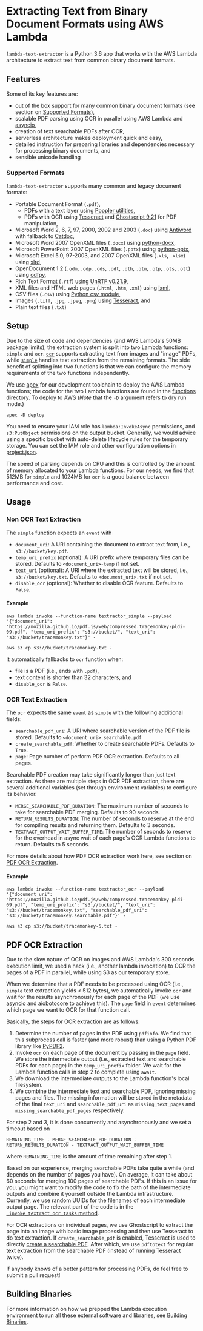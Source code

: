 # Extracting Text from Binary Document Formats using AWS Lambda

`lambda-text-extractor` is a Python 3.6 app that works with the AWS Lambda architecture to extract text from common binary document formats.

## Features

Some of its key features are:

- out of the box support for many common binary document formats (see section on [Supported Formats](#Supported-Formats)),
- scalable PDF parsing using OCR in parallel using AWS Lambda and [asyncio](https://docs.python.org/3/library/asyncio.html),
- creation of text searchable PDFs after OCR,
- serverless architecture makes deployment quick and easy,
- detailed instruction for preparing libraries and dependencies necessary for processing binary documents, and
- sensible unicode handling

### Supported Formats

`lambda-text-extractor` supports many common and legacy document formats:

- Portable Document Format (`.pdf`),
    * PDFs with a text layer using [Poppler utilities](https://poppler.freedesktop.org/),
    * PDFs with OCR using [Tesseract](https://github.com/tesseract-ocr/tesseract/) and [Ghostscript 9.21](https://ghostscript.com/download/gsdnld.html) for PDF manipulation,
- Microsoft Word 2, 6, 7, 97, 2000, 2002 and 2003 (`.doc`) using [Antiword](http://www.winfield.demon.nl/) with fallback to [Catdoc](http://www.wagner.pp.ru/~vitus/software/catdoc/),
- Microsoft Word 2007 OpenXML files (`.docx`) using [python-docx](https://github.com/python-openxml/python-docx),
- Microsoft PowerPoint 2007 OpenXML files (`.pptx`) using [python-pptx](https://github.com/scanny/python-pptx),
- Microsoft Excel 5.0, 97-2003, and 2007 OpenXML files (`.xls`, `.xlsx`) using [xlrd](http://xlrd.readthedocs.io/en/latest/),
- OpenDocument 1.2 (`.odm`, `.odp`, `.ods`, `.odt`, `.oth`, `.otm`, `.otp`, `.ots`, `.ott`) using [odfpy](https://github.com/eea/odfpy),
- Rich Text Format (`.rtf`) using [UnRTF v0.21.9](https://www.gnu.org/software/unrtf/),
- XML files and HTML web pages (`.html`, `.htm`, `.xml`) using [lxml](http://lxml.de/),
- CSV files (`.csv`) using [Python csv module](https://docs.python.org/3/library/csv.html),
- Images (`.tiff`, `.jpg`, `.jpeg`, `.png`) using [Tesseract](https://github.com/tesseract-ocr/tesseract/), and
- Plain text files (`.txt`)

## Setup

Due to the size of code and dependencies (and AWS Lambda's 50MB package limits), the extraction system is split into two Lambda functions: `simple` and `ocr`.
[`ocr`](functions/ocr) supports extracting text from images and "image" PDFs, while [`simple`](functions/simple) handles text extraction from the remaining formats.
The side benefit of splitting into two functions is that we can configure the memory requirements of the two functions independently.

We use [apex](http://apex.run/) for our development toolchain to deploy the AWS Lambda functions; the code for the two Lambda functions are found in the [functions](functions) directory.
To deploy to AWS (*Note* that the `-D` argument refers to dry run mode.)

    apex -D deploy

You need to ensure your IAM role has `lambda:InvokeAsync` permissions, and `s3:PutObject` permissions on the output bucket.
Generally, we would advice using a specific bucket with auto-delete lifecycle rules for the temporary storage.
You can set the IAM role and other configuration options in [project.json](project.json).

The speed of parsing depends on CPU and this is controlled by the amount of memory allocated to your Lambda functions.
For our needs, we find that 512MB for `simple` and 1024MB for `ocr` is a good balance between performance and cost.

## Usage

### Non OCR Text Extraction

The `simple` function expects an `event` with

- `document_uri`: A URI containing the document to extract text from, i.e., `s3://bucket/key.pdf`.
- `temp_uri_prefix` (optional): A URI prefix where temporary files can be stored. Defaults to `<document_uri>-temp` if not set.
- `text_uri` (optional): A URI where the extracted text will be stored, i.e., `s3://bucket/key.txt`. Defaults to `<document_uri>.txt` if not set.
- `disable_ocr` (optional): Whether to disable OCR feature. Defaults to `False`.

#### Example

    aws lambda invoke --function-name textractor_simple --payload '{"document_uri": "https://mozilla.github.io/pdf.js/web/compressed.tracemonkey-pldi-09.pdf", "temp_uri_prefix": "s3://bucket/", "text_uri": "s3://bucket/tracemonkey.txt"}' -

    aws s3 cp s3://bucket/tracemonkey.txt -

It automatically fallbacks to `ocr` function when:

- file is a PDF (i.e., ends with `.pdf`),
- text content is shorter than 32 characters, and
- `disable_ocr` is `False`.

### OCR Text Extraction

The `ocr` expects the same `event` as `simple` with the following additional fields:

- `searchable_pdf_uri`: A URI where searchable version of the PDF file is stored. Defaults to `<document_uri>.searchable.pdf`
- `create_searchable_pdf`: Whether to create searchable PDFs. Defaults to `True`.
- `page`: Page number of perform PDF OCR extraction. Defaults to all pages.

Searchable PDF creation may take significantly longer than just text extraction.
As there are multiple steps in OCR PDF extraction, there are several additional variables (set through environment variables) to configure its behavior.

- `MERGE_SEARCHABLE_PDF_DURATION`: The maximum number of seconds to take for searchable PDF merging. Defaults to 90 seconds.
- `RETURN_RESULTS_DURATION`: The number of seconds to reserve at the end for compiling results and returning them. Defaults to 3 seconds.
- `TEXTRACT_OUTPUT_WAIT_BUFFER_TIME`: The number of seconds to reserve for the overhead in async wait of each page's OCR Lambda functions to return. Defaults to 5 seconds.

For more details about how PDF OCR extraction work here, see section on [PDF OCR Extraction](#pdf-ocr-extraction).

#### Example

    aws lambda invoke --function-name textractor_ocr --payload '{"document_uri": "https://mozilla.github.io/pdf.js/web/compressed.tracemonkey-pldi-09.pdf", "temp_uri_prefix": "s3://bucket/", "text_uri": "s3://bucket/tracemonkey.txt", "searchable_pdf_uri": "s3://bucket/tracemonkey.searchable.pdf"}' -

    aws s3 cp s3://bucket/tracemonkey-5.txt -

## PDF OCR Extraction

Due to the slow nature of OCR on images and AWS Lambda's 300 seconds execution limit, we used a hack (i.e., another lambda invocation) to OCR the pages of a PDF in parallel, while using S3 as our temporary store.

When we determine that a PDF needs to be processed using OCR (i.e., `simple` text extraction yields < 512 bytes), we automatically invoke `ocr` and wait for the results asynchronously for each page of the PDF (we use [asyncio](https://docs.python.org/3/library/asyncio.html) and [aiobotocore](https://github.com/aio-libs/aiobotocore) to achieve this).
The `page` field in `event` determines which page we want to OCR for that function call.

Basically, the steps for OCR extraction are as follows:

1. Determine the number of pages in the PDF using `pdfinfo`. We find that this subprocess call is faster (and more robust) than using a Python PDF library like [PyPDF2](https://pypi.python.org/pypi/PyPDF2).
2. Invoke `ocr` on each page of the document by passing in the `page` field. We store the intermediate output (i.e., extracted text and searchable PDFs for each page) in the `temp_uri_prefix` folder. We wait for the Lambda function calls in step 2 to complete using `await`.
3. We download the intermediate outputs to the Lambda function's local filesystem.
4. We combine the intermediate text and searchable PDF, ignoring missing pages and files. The missing information will be stored in the metadata of the final `text_uri` and `searchable_pdf_uri` as `missing_text_pages` and `missing_searchable_pdf_pages` respectively.

For step 2 and 3, it is done concurrently and asynchronously and we set a timeout based on

    REMAINING_TIME - MERGE_SEARCHABLE_PDF_DURATION - RETURN_RESULTS_DURATION - TEXTRACT_OUTPUT_WAIT_BUFFER_TIME

where `REMAINING_TIME` is the amount of time remaining after step 1.

Based on our experience, merging searchable PDFs take quite a while (and depends on the number of pages you have).
On average, it can take about 60 seconds for merging 100 pages of searchable PDFs.
If this is an issue for you, you might want to modify the code to fix the path of the intermediate outputs and combine it yourself outside the Lambda infrastructure.
Currently, we use random UUIDs for the filenames of each intermediate output page.
The relevant part of the code is in the [`_invoke_textract_ocr_tasks` method](functions/ocr/main.py).

For OCR extractions on individual pages, we use Ghostscript to extract the page into an image with basic image processing and then use Tesseract to do text extraction.
If `create_searchable_pdf` is enabled, Tesseract is used to directly [create a searchable PDF](https://stackoverflow.com/questions/24848808/scanned-image-pdf-to-searchable-image-pdf).
After which, we use `pdftotext` for regular text extraction from the searchable PDF (instead of running Tesseract twice).

If anybody knows of a better pattern for processing PDFs, do feel free to submit a pull request!

## Building Binaries

For more information on how we prepped the Lambda execution environment to run all these external software and libraries, see [Building Binaries](BuildingBinaries.md).
